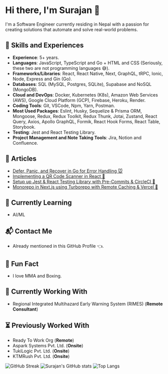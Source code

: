# Hi there, I'm Surajan 👋
I'm a Software Engineer currently residing in Nepal with a passion for creating solutions that automate and solve real-world problems.

## 🏁 Skills and Experiences
- **Experience**: 5+ years.
- **Languages**: JavaScript, TypeScript and Go + HTML and CSS (Seriously, these two are not programming languages 😅).
- **Frameworks/Libraries**: React, React Native, Next, GraphQL, tRPC, Ionic, Node, Express and Gin (Go).
- **Databases**: SQL (MySQL, Postgres, SQLite), Supabase and NoSQL (MongoDB).
- **Cloud and DevOps**: Docker, Kubernetes (K8s), Amazon Web Services (AWS), Google Cloud Platform (GCP), Firebase, Heroku, Render.
- **Coding Tools**: Git, VSCode, Npm, Yarn, Postman.
- **Most Used Packages**: Eslint, Husky, Sequelize & Prisma ORM, Mongoose, Redux, Redux Toolkit, Redux Thunk, Jotai, Zustand, React Query, Axios, Apollo GraphQL, Formik, React Hook Forms, React Table, Storybook.
- **Testing**: Jest and React Testing Library.
- **Project Management and Note Taking Tools**: Jira, Notion and Confluence.

## 📖 Articles
- [Defer, Panic, and Recover in Go for Error Handling 🐭](https://medium.com/readytowork-org/defer-panic-and-recover-in-go-for-error-handling-ca34792f00d8)
- [Implementing a QR Code Scanner in React 📸](https://medium.com/readytowork-org/implementing-a-qr-code-scanner-in-react-4c8f4e3c6f2e)
- [Setup up Jest & React Testing Library with Pre-Commits & CircleCI 🧪](https://medium.com/readytowork-org/setup-up-jest-react-testing-library-with-pre-commits-circleci-2890d8453da1)
- [Monorepo in Next.js using Turborepo with Remote Caching & Vercel 🚀](https://medium.com/readytowork-org/monorepo-in-next-js-using-turborepo-with-remote-caching-vercel-bc30ebde8951)

## 🧠 Currently Learning
- AI/ML

## 📬 Contact Me
- Already mentioned in this GitHub Profile 👈.

## 🎉 Fun Fact
- I love MMA and Boxing.

## 💼 Currently Working With
- Regional Integrated Multihazard Early Warning System (RIMES) (**Remote Consultant**)

## ⏳ Previously Worked With
- Ready To Work Org (**Remote**)
- Aspark Systems Pvt. Ltd. (**Onsite**)
- TukiLogic Pvt. Ltd. (**Onsite**)
- KTMRush Pvt. Ltd. (**Onsite**)

![GitHub Streak](https://streak-stats.demolab.com?user=SurajanShrestha&theme=transparent&card_width=600)
![Surajan's GitHub stats](https://github-readme-stats.vercel.app/api?username=SurajanShrestha&show_icons=true&theme=transparent&count_private=true&card_width=600px)
![Top Langs](https://github-readme-stats.vercel.app/api/top-langs/?username=SurajanShrestha&layout=compact&theme=transparent&card_width=600px)


<!--
**SurajanShrestha/SurajanShrestha** is a ✨ _special_ ✨ repository because its `README.md` (this file) appears on your GitHub profile.

Here are some ideas to get you started:

- 🔭 I’m currently working on ...
- 🌱 I’m currently learning ...
- 👯 I’m looking to collaborate on ...
- 🤔 I’m looking for help with ...
- 💬 Ask me about ...
- 📫 How to reach me: ...
- 😄 Pronouns: ...
- ⚡ Fun fact: ...
-->
